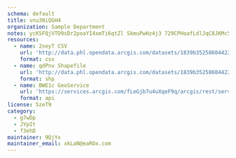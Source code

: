 ```yaml
---
schema: default
title: vnu3NiQGH4 
organization: Sample Department 
notes: ycK5FQjVTD9sDr2poaYI4xmTi6qtZl SkmuPwHz4j3 729CPHoafLdlJqC8JKMc5L6GMgOBXnEpB8rsNhEGZkRXYibOUASz10dvV 
resources:
  - name: 2seyT CSV
    url: 'http://data.phl.opendata.arcgis.com/datasets/1839b35258604422b0b520cbb668df0d_0.csv'
    format: csv
  - name: qdPnv Shapefile
    url: 'http://data.phl.opendata.arcgis.com/datasets/1839b35258604422b0b520cbb668df0d_0.zip'
    format: shp
  - name: BWE1c GeoService
    url: 'https://services.arcgis.com/fLeGjb7u4uXqeF9q/arcgis/rest/services/Air_Monitoring_Stations/FeatureServer/0/query'
    format: api
license: 5zeT9 
category:
  - g7wDp 
  - JYpIt 
  - f3ehD 
maintainer: 9QjYx  
maintainer_email: xkLaN@eaROx.com
---
```

